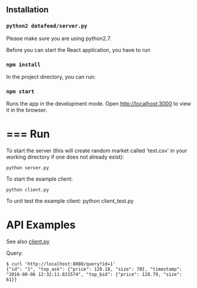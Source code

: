 ## Installation


### `python2 datafeed/server.py`

Please make sure you are using python2.7.

Before you can start the React application, you have to run

### `npm install`

In the project directory, you can run:

### `npm start`

Runs the app in the development mode.
Open [http://localhost:3000](http://localhost:3000) to view it in the browser.

===
Run
===
To start the server (this will create random market called 'test.csv' in your
working directory if one does not already exist):

	python server.py

To start the example client:

	python client.py

To unit test the example client:
	python client_test.py
	

API Examples
============
See also [client.py](https://github.com/texodus/exchange_simulator/blob/master/client.py)

Query:

	$ curl 'http://localhost:8080/query?id=1'
	{"id": "1", "top_ask": {"price": 129.18, "size": 70}, "timestamp": "2016-08-06 12:32:11.821574", "top_bid": {"price": 128.79, "size": 61}}
